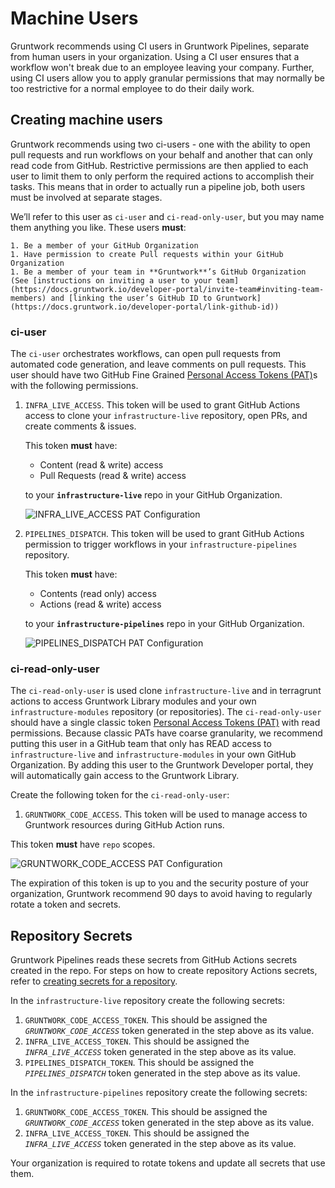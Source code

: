 # Machine Users

Gruntwork recommends using CI users in Gruntwork Pipelines, separate from human users in your organization. Using a CI user ensures that a workflow won't break due to an employee leaving your company. Further, using CI users allow you to apply granular permissions that may normally be too restrictive for a normal employee to do their daily work.

## Creating machine users

Gruntwork recommends using two ci-users - one with the ability to open pull requests and run workflows on your behalf and another that can only read code from GitHub. Restrictive permissions are then applied to each user to limit them to only perform the required actions to accomplish their tasks. This means that in order to actually run a pipeline job, both users must be involved at separate stages.

We’ll refer to this user as `ci-user` and `ci-read-only-user`, but you may name them anything you like. These users **must**:

    1. Be a member of your GitHub Organization
    1. Have permission to create Pull requests within your GitHub Organization
    1. Be a member of your team in **Gruntwork**’s GitHub Organization (See [instructions on inviting a user to your team](https://docs.gruntwork.io/developer-portal/invite-team#inviting-team-members) and [linking the user’s GitHub ID to Gruntwork](https://docs.gruntwork.io/developer-portal/link-github-id))

### ci-user

The `ci-user` orchestrates workflows, can open pull requests from automated code generation, and leave comments on pull requests. This user should have two GitHub Fine Grained [Personal Access Tokens (PAT)](https://docs.github.com/en/authentication/keeping-your-account-and-data-secure/managing-your-personal-access-tokens#fine-grained-personal-access-tokens)s with the following permissions.

1. `INFRA_LIVE_ACCESS`. This token will be used to grant GitHub Actions access to clone your `infrastructure-live` repository, open PRs, and create comments & issues.

    This token **must** have:

    - Content (read & write) access
    - Pull Requests (read & write) access

    to your **`infrastructure-live`** repo in your GitHub Organization.

    ![INFRA_LIVE_ACCESS PAT Configuration](/img/pipelines/security/INFRA_LIVE_ACCESS.png)

1. `PIPELINES_DISPATCH`. This token will be used to grant GitHub Actions permission to trigger workflows in your `infrastructure-pipelines` repository.

    This token **must** have:

    - Contents (read only) access
    - Actions (read & write) access

    to your **`infrastructure-pipelines`** repo in your GitHub Organization.

    ![PIPELINES_DISPATCH PAT Configuration](/img/pipelines/security/PIPELINES_DISPATCH.png)


### ci-read-only-user

The `ci-read-only-user` is used clone `infrastructure-live` and in terragrunt actions to access Gruntwork Library modules and your own `infrastructure-modules` repository (or repositories). The `ci-read-only-user` should have a single classic token [Personal Access Tokens (PAT)](https://docs.github.com/en/authentication/keeping-your-account-and-data-secure/managing-your-personal-access-tokens#personal-access-tokens-classic) with read permissions. Because classic PATs have coarse granularity, we recommend putting this user in a GitHub team that only has READ access to `infrastructure-live` and `infrastructure-modules` in your own GitHub Organization. By adding this user to the Gruntwork Developer portal, they will automatically gain access to the Gruntwork Library.

Create the following token for the `ci-read-only-user`:

1. `GRUNTWORK_CODE_ACCESS`. This token will be used to manage access to Gruntwork resources during GitHub Action runs.

This token **must** have `repo` scopes.

![GRUNTWORK_CODE_ACCESS PAT Configuration](/img/pipelines/security/GRUNTWORK_CODE_ACCESS.png)

The expiration of this token is up to you and the security posture of your organization, Gruntwork recommend 90 days to avoid having to regularly rotate a token and secrets.

## Repository Secrets

Gruntwork Pipelines reads these secrets from GitHub Actions secrets created in the repo. For steps on how to create repository Actions secrets, refer to [creating secrets for a repository](https://docs.github.com/en/actions/security-guides/using-secrets-in-github-actions#creating-secrets-for-a-repository).

In the `infrastructure-live` repository create the following secrets:
1. `GRUNTWORK_CODE_ACCESS_TOKEN`. This should be assigned the _`GRUNTWORK_CODE_ACCESS`_ token generated in the step above as its value.
1. `INFRA_LIVE_ACCESS_TOKEN`. This should be assigned the _`INFRA_LIVE_ACCESS`_ token generated in the step above as its value.
1. `PIPELINES_DISPATCH_TOKEN`. This should be assigned the _`PIPELINES_DISPATCH`_ token generated in the step above as its value.

In the `infrastructure-pipelines` repository create the following secrets:
1. `GRUNTWORK_CODE_ACCESS_TOKEN`. This should be assigned the _`GRUNTWORK_CODE_ACCESS`_ token generated in the step above as its value.
1. `INFRA_LIVE_ACCESS_TOKEN`. This should be assigned the _`INFRA_LIVE_ACCESS`_ token generated in the step above as its value.

Your organization is required to rotate tokens and update all secrets that use them.
